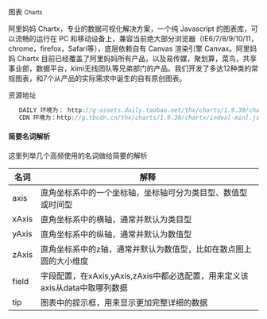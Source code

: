 <div class="mb40">
    <div class="fontsize-20 mb10">
    图表 <small>Charts</small>
    </div class="fontsize-28">
    <p class="mb20">
        阿里妈妈 Chartx，专业的数据可视化解决方案，一个纯 Javascript 的图表库，可以流畅的运行在 PC 和移动设备上，兼容当前绝大部分浏览器（IE6/7/8/9/10/11，chrome，firefox，Safari等），底层依赖自有 Canvas 渲染引擎 Canvax。阿里妈妈 Chartx 目前已经覆盖了阿里妈妈所有产品，以及易传媒，聚划算，菜鸟，共享事业部，数据平台，kimi无线团队等兄弟部门的产品。我们开发了多达12种类的常规图表，和7个从产品的实际需求中诞生的自有原创图表。
    </p>
</div>


<div class="mb20">
    <div class="fontsize-20 mb10">
    资源地址 
    </div> 
</div>

```js
   DAILY 环境为： http://g-assets.daily.taobao.net/thx/charts/1.9.39/chartx/index[-min].js
   CDN 环境为：http://g.tbcdn.cn/thx/charts/1.9.38/chartx/index[-min].js
```

<div class="mb40">
</div>



<div bx-name="alimama/chart/all/index"></div>

#### 简要名词解析

这里列举几个高频使用的名词做给简要的解析

<table class="table">
<thead>
    <tr><th>名词</th><th>解释</th></tr>
  </thead>
  <tbody>
    <tr>
        <td>axis</td>
        <td>直角坐标系中的一个坐标轴，坐标轴可分为类目型、数值型或时间型</td>
    </tr>
    <tr>
        <td>xAxis</td>
        <td>直角坐标系中的横轴，通常并默认为类目型</td>
    </tr>
    <tr>
        <td>yAxis</td>
        <td>直角坐标系中的纵轴，通常并默认为数值型</td>
    </tr>
    <tr>
        <td>zAxis</td>
        <td>直角坐标系中的z轴，通常并默认为数值型，比如在散点图上圆的大小维度</td>
    </tr>
    <tr>
        <td>field</td>
        <td>字段配置，在xAxis,yAxis,zAxis中都必选配置，用来定义该axis从data中取哪列数据</td>
    </tr>
    <tr>
        <td>tip</td>
        <td>图表中的提示框，用来显示更加完整详细的数据</td>
    </tr>
    </tbody>
 </table>